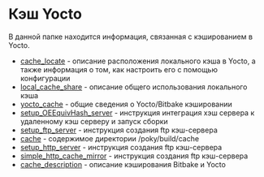 # Кэш Yocto
В данной папке находится информация, связанная с кэшированием в Yocto.
* [cache_locate](./cache_locate.md) - описание расположения локального кэша в Yocto,
а также информация о том, как настроить его с помощью конфигурации
* [local_cache_share](./local_cache_share.md) - описание общего использования локального кэша
* [yocto_cache](./yocto_cache.md) - общие сведения о Yocto/Bitbake кэшировании
* [setup_OEEquivHash_server](./setup_OEEquivHash_server.md) - инструкция интеграция хэш сервера к удаленному кэш серверу и запуск сборки
* [setup_ftp_server](./setup_ftp_server.md) - инструкция создания ftp кэш-сервера
* [cache](./cache.md) - содержимое директории /poky/build/cache
* [setup_http_server](./setup_http_server.md) - инструкция создания ftp кэш-сервера
* [simple_http_cache_mirror](./simple_http_cache_mirror.md) - инструкция создания ftp кэш-сервера
* [cache_description](./cache_description.md) - описание кэширования Bitbake и Yocto
